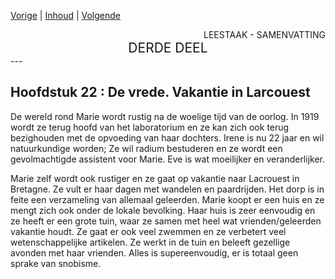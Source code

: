 [Vorige](hfst21_de_oorlog.md) | [Inhoud](inhoudsopgave.md) | [Volgende](hfst23_amerika.md)

<div style="text-align: right">LEESTAAK - SAMENVATTING</div>
<div style="font-size:150%;text-align: center">DERDE DEEL</div>
---

## Hoofdstuk 22 : De vrede. Vakantie in Larcouest

De wereld rond Marie wordt rustig na de woelige tijd van de oorlog. In 1919 wordt ze terug hoofd van het laboratorium en ze kan zich ook terug bezighouden met de opvoeding van haar dochters. Irene is nu 22 jaar en wil natuurkundige worden; Ze wil radium bestuderen en ze wordt een gevolmachtigde assistent voor Marie. Eve is wat moeilijker en veranderlijker.

Marie zelf wordt ook rustiger en ze gaat op vakantie naar Lacrouest in Bretagne. Ze vult er haar dagen met wandelen en paardrijden. Het dorp is in feite een verzameling van allemaal geleerden.  Marie koopt er een huis en ze mengt zich ook onder de lokale bevolking. Haar huis is zeer eenvoudig en ze heeft er een grote tuin, waar ze samen met heel wat vrienden/geleerden vakantie houdt. Ze gaat er ook veel zwemmen en ze verbetert veel wetenschappelijke artikelen. Ze werkt in de tuin en beleeft gezellige avonden met haar vrienden.  Alles is supereenvoudig, er is totaal geen sprake van snobisme.

